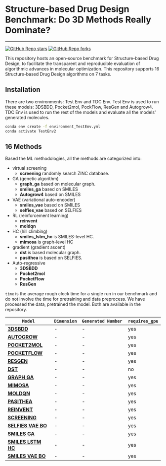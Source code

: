 # Structure-based Drug Design Benchmark: Do 3D Methods Really Dominate?

---

[![GitHub Repo stars](https://img.shields.io/github/stars/zkysfls/2024-sbdd-benchmark)](https://github.com/zkysfls/2024-sbdd-benchmark/stargazers)
[![GitHub Repo forks](https://img.shields.io/github/forks/zkysfls/2024-sbdd-benchmark)](https://github.com/zkysfls/2024-sbdd-benchmark/network/members)


This repository hosts an open-source benchmark for Structure-based Drug Design, to facilitate the transparent and reproducible evaluation of algorithmic advances in molecular optimization. This repository supports 16 Structure-based Drug Design algorithms on 7 tasks.

## Installation 

There are two environments: Test Env and TDC Env. Test Env is used to run these models: 3DSBDD, Pocket2mol, PockFlow, ResGen and Autogrow4.
TDC Env is used to run the rest of the models and evaluate all the models' generated molecules.

```bash
conda env create -f environment_TestEnv.yml
conda activate TestEnv2
```


<!-- pip install guacamol  -->
<!-- pip install networkx  -->
<!-- pip install joblib  -->



## 16 Methods


Based the ML methodologies, all the methods are categorized into: 
* virtual screening
    * **screening** randomly search ZINC database. 
* GA (genetic algorithm)
    * **graph\_ga** based on molecular graph.
    * **smiles\_ga** based on SMILES
    * **Autogrow4** based on SMILES 
* VAE (variational auto-encoder)
    * **smiles\_vae** based on SMILES
    * **selfies\_vae** based on SELFIES
* RL (reinforcement learning)
    * **reinvent** 
    * **moldqn** 
* HC (hill climbing)
    * **smiles\_lstm\_hc** is SMILES-level HC. 
    * **mimosa** is graph-level HC
* gradient (gradient ascent)
    * **dst** is based molecular graph. 
    * **pasithea** is based on SELFIES. 
* Auto-regressive
    * **3DSBDD**  
    * **Pocket2mol** 
    * **PocketFlow**
    * **ResGen** 

`time` is the average rough clock time for a single run in our benchmark and do not involve the time for pretraining and data preprocess. 
We have processed the data, pretrained the model. Both are available in the repository. 

|                  `Model`                                                                                        | `Dimension` | `Generated Number `   | `requires_gpu` |
|-----------------------------------------------------------------------------------------------------------|------------|-----------------------------------------------|---------|
| **[3DSBDD](https://pubs.rsc.org/en/content/articlehtml/2021/sc/d0sc06805e)**                              | -      |  -          |    yes     |
| **[AUTOGROW](https://pubs.rsc.org/en/content/articlelanding/2019/sc/c8sc05372c)**                        | -     |  -          |   yes    |
| **[POCKET2MOL](https://pubs.acs.org/doi/10.1021/acs.jcim.8b00839)**                                       | -     | -          |    yes     |
| **[POCKETFLOW](https://chemrxiv.org/engage/chemrxiv/article-details/60c753f00f50db6830397c37)**               | -    | -          |    yes    |
| **[RESGEN](https://openreview.net/forum?id=H1lmyRNFvr)**                                             | -    |  -          |    yes     |
| **[DST](https://pubs.rsc.org/en/content/articlelanding/2019/sc/c8sc05372c)**                      | -       |  -          |    no     |
| **[GRAPH GA](https://pubs.acs.org/doi/10.1021/acs.jcim.8b00839)**                                 | -     | -          |    yes    |
| **[MIMOSA](https://arxiv.org/pdf/2212.01385.pdf)**                                                   | -     |  -          |    yes     |
| **[MOLDQN](https://pubs.acs.org/doi/10.1021/acs.jcim.8b00839)**                                | -    |  -          |    yes    |
| **[PASITHEA](https://arxiv.org/pdf/1610.02415.pdf)**                                                   | -     |  -          |    yes     |
| **[REINVENT](https://arxiv.org/pdf/1610.02415.pdf)**                                                  | -    |  -          |    yes     |
| **[SCREENING](https://arxiv.org/pdf/1802.04364.pdf)**                                                       | -   | -          |    yes     |
| **[SELFIES VAE BO](https://openreview.net/forum?id=gS3XMun4cl_)**                                                   | -   | -          |    yes     |
| **[SMILES GA](https://arxiv.org/abs/1704.07555)**                                                          | -     |  -          |    yes    |
| **[SMILES LSTM HC](https://arxiv.org/pdf/2310.05365)**                                             | -     | -          |    yes    |
| **[SMILES VAE BO](https://arxiv.org/abs/1704.07555)**                                                 | -    | -          |    yes     |






